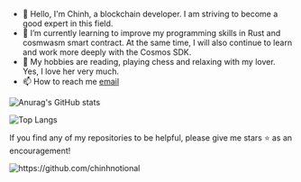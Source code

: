 - 👋 Hello, I'm Chinh, a blockchain developer. I am striving to become a good expert in this field.
- 🌱 I’m currently learning to improve my programming skills in Rust and cosmwasm smart contract. At the same time, I will also continue to learn and work more deeply with the Cosmos SDK.
- 💞️ My hobbies are reading, playing chess and relaxing with my lover. Yes, I love her very much.
- 📫 How to reach me [email](mailto:eyescryptoinsights@gmail.com)


![Anurag's GitHub stats](https://github-readme-stats.vercel.app/api?username=ducchinh1912&count_private=true)

![Top Langs](https://github-readme-stats.vercel.app/api/top-langs/?username=ducchinh1912&layout=compact)

If you find any of my repositories to be helpful, please give me stars ⭐ as an encouragement!

<img src="https://komarev.com/ghpvc/?username=chinhnotional" alt="https://github.com/chinhnotional" />
<!---
chinhnotional/chinhnotional is a ✨ special ✨ repository because its `README.md` (this file) appears on your GitHub profile.
You can click the Preview link to take a look at your changes.
--->
